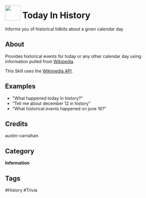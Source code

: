 # <img src="https://raw.githack.com/FortAwesome/Font-Awesome/master/svgs/solid/robot.svg" card_color="#40DBB0" width="50" height="50" style="vertical-align:bottom"/> Today In History
Informs you of historical tidbits about a given calendar day

## About
Provides historical events for today or any other calendar day using information pulled from [Wikipedia](https://www.wikipedia.org).

This Skill uses the [Wikimedia API](https://en.wikipedia.org/w/api.php).

## Examples
* "What happened today in history?"
* "Tell me about december 12 in history"
* "What historical events happened on june 16?"

## Credits
austin-carnahan

## Category
**Information**

## Tags
#History
#Trivia

